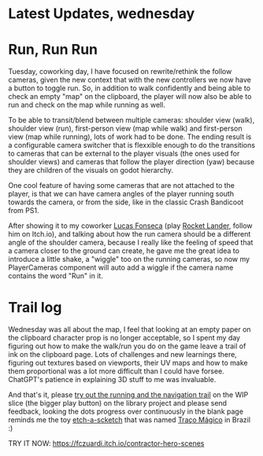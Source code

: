 # Latest Updates, wednesday

# Run, Run Run

Tuesday, coworking day, I have focused on rewrite/rethink the follow cameras, given the new
context that with the new controllers we now have a button to toggle run. So, in addition to
walk confidently and being able to check an empty "map" on the clipboard, the player will now
also be able to run and check on the map while running as well.

To be able to transit/blend between multiple cameras: shoulder view (walk), shoulder view (run),
first-person view (map while walk) and first-person view (map while running), lots of work had to
be done. The ending result is a configurable camera switcher that is flexxible enough to do the
transitions to cameras that can be external to the player visuals (the ones used for shoulder views)
and cameras that follow the player direction (yaw) because they are children of the visuals on godot
hierarchy.

One cool feature of having some cameras that are not attached to the player, is that we can have
camera angles of the player running south towards the camera, or from the side, like in the classic
Crash Bandicoot from PS1.

After showing it to my coworker [Lucas Fonseca][1] (play [Rocket Lander][2], follow him on Itch.io),
and talking about how the run camera should be a different angle of the shoulder camera, because
I really like the feeling of speed that a camera closer to the ground can create, he gave me
the great idea to introduce a little shake, a "wiggle" too on the running cameras, so now my
PlayerCameras component will auto add a wiggle if the camera name contains the word "Run" in it.


# Trail log

Wednesday was all about the map, I feel that looking at an empty paper on the clipboard character
prop is no longer acceptable, so I spent my day figuring out how to make the walk/run you do
on the game leave a trail of ink on the clipboard page. Lots of challenges and new learnings there,
figuring out textures based on viewports, their UV maps and how to make them proportional was a lot
more difficult than I could have forsee. ChatGPT's patience in explaining 3D stuff to me was invaluable.


And that's it, please [try out the running and the navigation trail][5] on the WIP slice (the bigger
play button) on the library project and please send feedback, looking the dots progress over
continuously in the blank page reminds me the toy [etch-a-scketch][3] that was named 
[Traço Mágico][4] in Brazil :)

TRY IT NOW: https://fczuardi.itch.io/contractor-hero-scenes

[1]: https://metal2f.itch.io/
[2]: https://metal2f.itch.io/rocket-lander
[3]: https://en.wikipedia.org/wiki/Etch_A_Sketch
[4]: https://pt.wikipedia.org/wiki/Etch_A_Sketch
[5]: https://fczuardi.itch.io/contractor-hero-scenes
 

